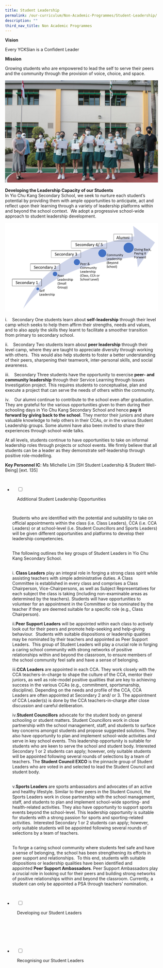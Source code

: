 ```yaml
---
title: Student Leadership
permalink: /our-curriculum/Non-Academic-Programmes/Student-Leadership/
description: ""
third_nav_title: Non Academic Programmes
---
```

**Vision** 

Every YCKSian is a Confident Leader

**Mission**

Growing students who are empowered to lead the self to serve their peers and the community through the provision of voice, choice, and space.

![](/images/Our%20Curriculum/Non%20Academic%20Programmes/Student%20Leadership/S1.jpg)

**Developing the Leadership Capacity of our Students**  
In Yio Chu Kang Secondary School, we seek to nurture each student’s potential by providing them with ample opportunities to anticipate, act and reflect upon their learning through a variety of leadership platforms within and beyond the school context.  We adopt a progressive school-wide approach to student leadership development.

![](/images/Our%20Curriculum/Non%20Academic%20Programmes/Student%20Leadership/S2.png)

i.    Secondary One students learn about **self-leadership** through their level camp which seeks to help them affirm their strengths, needs and values, and to also apply the skills they learnt to facilitate a smoother transition from primary to secondary school.  
  
ii.    Secondary Two students learn about **peer leadership** through their level camp, where they are taught to appreciate diversity through working with others.  This would also help students to foster a better understanding of their peers, sharpening their teamwork, inter-personal skills, and social awareness.   
  
iii.    Secondary Three students have the opportunity to exercise **peer- and community leadership** through their Service Learning through Issues Investigation project. This requires students to conceptualise, plan and execute a project that can serve the needs of others within the community.

iv.    Our alumni continue to contribute to the school even after graduation. They are grateful for the various opportunities given to them during their schooling days in Yio Chu Kang Secondary School and hence **pay it forward by giving back to the school**. They mentor their juniors and share valuable knowledge to help others in their CCAs, or in the various Student Leadership groups. Some alumni have also been invited to share their experiences through school-wide talks.

  

At all levels, students continue to have opportunities to take on informal leadership roles through projects or school events. We firmly believe that all students can be a leader as they demonstrate self-leadership through positive role-modelling.

**Key Personnel IC**: Ms Michelle Lim \[SH Student Leadership & Student Well-Being\] \[ext. 135\]

<ul class="jekyllcodex_accordion">

  <li>

    <input type="checkbox" id="accordion1">

    <label for="accordion1">Additional Student Leadership Opportunities</label>

    <div>

<p> Students who are identified with the potential and suitability to take on official appointments within the class (i.e. Class Leaders), CCA (i.e. CCA Leaders) or at school-level (i.e. Student Councillors and Sports Leaders) will be given different opportunities and platforms to develop their leadership competencies.<br>   

The following outlines the key groups of Student Leaders in Yio Chu Kang Secondary School.<br><br>

i. <b>Class Leaders</b> play an integral role in forging a strong class spirit while assisting teachers with simple administrative duties. A Class Committee is established in every class and comprises a Class Chairperson, Vice-Chairpersons, as well as Subject Representatives for each subject the class is taking (including non-examinable areas as determined by the teachers). Students will have opportunities to volunteer for an appointment in the Committee or be nominated by the teacher if they are deemed suitable for a specific role (e.g., Class Chairperson).<br>

ii.<b>Peer Support Leaders</b> will be appointed within each class to actively look out for their peers and promote help-seeking and help-giving behaviour.  Students with suitable dispositions or leadership qualities may be nominated by their teachers and appointed as Peer Support Leaders.  This group of Student Leaders will play a crucial role in forging a caring school community with strong networks of positive relationships within and beyond the classroom, to ensure members of the school community feel safe and have a sense of belonging.<br>

iii.<b>CCA Leaders</b> are appointed in each CCA. They work closely with the CCA teachers-in-charge to shape the culture of the CCA, mentor their juniors, as well as role-model positive qualities that are key to achieving success in the various CCAs (e.g., commitment, sportsmanship, discipline). Depending on the needs and profile of the CCA, CCA Leaders are often appointed at Secondary 2 and/ or 3. The appointment of CCA Leader(s) is done by the CCA teachers-in-charge after close discussion and careful deliberation.<br>

iv.<b>Student Councillors</b> advocate for the student body on general schooling or student matters. Student Councillors work in close partnership with the school management, staff, and students to surface key concerns amongst students and propose suggested solutions. They also have opportunity to plan and implement school-wide activities and serve in key school events. This leadership opportunity is suitable for students who are keen to serve the school and student body. Interested Secondary 1 or 2 students can apply; however, only suitable students will be appointed following several rounds of selections by a team of teachers. The <b>Student Council EXCO</b> is the pinnacle group of Student Leaders who are voted in and selected to lead the Student Council and student body.<br>   

v.<b>Sports Leaders</b> are sports ambassadors and advocates of an active and healthy lifestyle. Similar to their peers in the Student Council, the Sports Leaders work in close partnership with the school management, staff, and students to plan and implement school-wide sporting- and health-related activities. They also have opportunity to support sports events beyond the school-level. This leadership opportunity is suitable for students with a strong passion for sports and sporting-related activities.  Interested Secondary 1 or 2 students can apply; however, only suitable students will be appointed following several rounds of selections by a team of teachers.<br> 

To forge a caring school community where students feel safe and have a sense of belonging, the school has been strengthening its efforts in peer support and relationships.  To this end, students with suitable dispositions or leadership qualities have been identified and appointed <b>Peer Support Ambassadors</b>. Peer Support Ambassadors play a crucial role in looking out for their peers and building strong networks of positive relationships within and beyond the classroom. Currently, a student can only be appointed a PSA through teachers’ nomination. 
</p>

    </div>

</li>
	<li>

    <input type="checkbox" id="accordion2">

    <label for="accordion2">Developing our Student Leaders</label>

    <div>

      <p> </p>

    </div>

</li>
	
<li>

    <input type="checkbox" id="accordion3">

    <label for="accordion3">Recognising our Student Leaders</label>

    <div>

<p> </p>

    </div>

</li>
	
	

	
</ul>